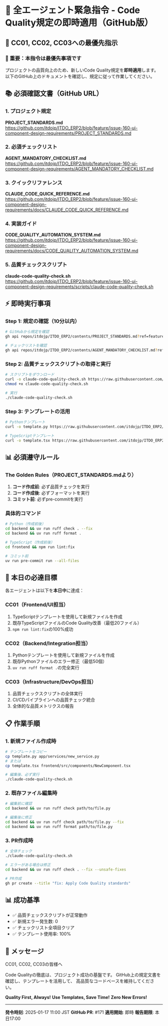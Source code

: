 # 🚨 全エージェント緊急指令 - Code Quality規定の即時適用（GitHub版）

## 📢 CC01, CC02, CC03への最優先指示

### 🎯 重要：本指令は最優先事項です

プロジェクトの品質向上のため、新しいCode Quality規定を**即時適用**します。
以下のGitHub上のドキュメントを確認し、規定に従って作業してください。

## 📚 必須確認文書（GitHub URL）

### 1. プロジェクト規定
**PROJECT_STANDARDS.md**
https://github.com/itdojp/ITDO_ERP2/blob/feature/issue-160-ui-component-design-requirements/PROJECT_STANDARDS.md

### 2. 必須チェックリスト
**AGENT_MANDATORY_CHECKLIST.md**
https://github.com/itdojp/ITDO_ERP2/blob/feature/issue-160-ui-component-design-requirements/AGENT_MANDATORY_CHECKLIST.md

### 3. クイックリファレンス
**CLAUDE_CODE_QUICK_REFERENCE.md**
https://github.com/itdojp/ITDO_ERP2/blob/feature/issue-160-ui-component-design-requirements/docs/CLAUDE_CODE_QUICK_REFERENCE.md

### 4. 実装ガイド
**CODE_QUALITY_AUTOMATION_SYSTEM.md**
https://github.com/itdojp/ITDO_ERP2/blob/feature/issue-160-ui-component-design-requirements/docs/CODE_QUALITY_AUTOMATION_SYSTEM.md

### 5. 品質チェックスクリプト
**claude-code-quality-check.sh**
https://github.com/itdojp/ITDO_ERP2/blob/feature/issue-160-ui-component-design-requirements/scripts/claude-code-quality-check.sh

## ⚡ 即時実行事項

### Step 1: 規定の確認（10分以内）
```bash
# GitHubから規定を確認
gh api repos/itdojp/ITDO_ERP2/contents/PROJECT_STANDARDS.md?ref=feature/issue-160-ui-component-design-requirements | jq -r .content | base64 -d

# チェックリストを確認
gh api repos/itdojp/ITDO_ERP2/contents/AGENT_MANDATORY_CHECKLIST.md?ref=feature/issue-160-ui-component-design-requirements | jq -r .content | base64 -d
```

### Step 2: 品質チェックスクリプトの取得と実行
```bash
# スクリプトをダウンロード
curl -o claude-code-quality-check.sh https://raw.githubusercontent.com/itdojp/ITDO_ERP2/feature/issue-160-ui-component-design-requirements/scripts/claude-code-quality-check.sh
chmod +x claude-code-quality-check.sh

# 実行
./claude-code-quality-check.sh
```

### Step 3: テンプレートの活用
```bash
# Pythonテンプレート
curl -o template.py https://raw.githubusercontent.com/itdojp/ITDO_ERP2/feature/issue-160-ui-component-design-requirements/templates/claude-code-python-template.py

# TypeScriptテンプレート
curl -o template.tsx https://raw.githubusercontent.com/itdojp/ITDO_ERP2/feature/issue-160-ui-component-design-requirements/templates/claude-code-typescript-template.tsx
```

## 📊 必須遵守ルール

### The Golden Rules（PROJECT_STANDARDS.mdより）

1. **コード作成前**: 必ず品質チェックを実行
2. **コード作成後**: 必ずフォーマットを実行
3. **コミット前**: 必ずpre-commitを実行

### 具体的コマンド
```bash
# Python（作成前後）
cd backend && uv run ruff check . --fix
cd backend && uv run ruff format .

# TypeScript（作成前後）
cd frontend && npm run lint:fix

# コミット前
uv run pre-commit run --all-files
```

## 🎯 本日の必達目標

各エージェントは以下を**本日中**に達成：

### CC01（Frontend/UI担当）
1. TypeScriptテンプレートを使用して新規ファイルを作成
2. 既存TypeScriptファイルのCode Quality改善（最低20ファイル）
3. `npm run lint:fix`の100%成功

### CC02（Backend/Integration担当）
1. Pythonテンプレートを使用して新規ファイルを作成
2. 既存Pythonファイルのエラー修正（最低50個）
3. `uv run ruff format .`の完全実行

### CC03（Infrastructure/DevOps担当）
1. 品質チェックスクリプトの全体実行
2. CI/CDパイプラインへの品質チェック統合
3. 全体的な品質メトリクスの報告

## 📋 作業手順

### 1. 新規ファイル作成時
```bash
# テンプレートをコピー
cp template.py app/services/new_service.py
# または
cp template.tsx frontend/src/components/NewComponent.tsx

# 編集後、必ず実行
./claude-code-quality-check.sh
```

### 2. 既存ファイル編集時
```bash
# 編集前に確認
cd backend && uv run ruff check path/to/file.py

# 編集後に修正
cd backend && uv run ruff check path/to/file.py --fix
cd backend && uv run ruff format path/to/file.py
```

### 3. PR作成時
```bash
# 全体チェック
./claude-code-quality-check.sh

# エラーがある場合は修正
cd backend && uv run ruff check . --fix --unsafe-fixes

# PR作成
gh pr create --title "fix: Apply Code Quality standards"
```

## 📊 成功基準

- ✅ 品質チェックスクリプトが正常動作
- ✅ 新規エラー発生数: 0
- ✅ チェックリスト全項目クリア
- ✅ テンプレート使用率: 100%

## 💪 メッセージ

CC01, CC02, CC03の皆様へ

Code Qualityの徹底は、プロジェクト成功の基盤です。
GitHub上の規定文書を確認し、テンプレートを活用して、
高品質なコードベースを維持してください。

**Quality First, Always!**
**Use Templates, Save Time!**
**Zero New Errors!**

---

**発令時刻**: 2025-01-17 11:00 JST
**GitHub PR**: #171
**適用開始**: 即時
**報告期限**: 本日17:00